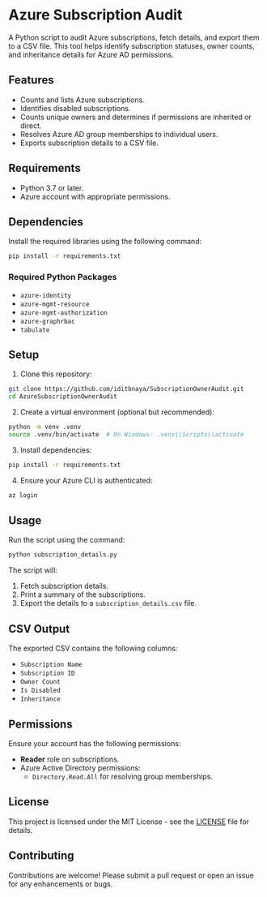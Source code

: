 # Azure Subscription Audit

A Python script to audit Azure subscriptions, fetch details, and export them to a CSV file. This tool helps identify subscription statuses, owner counts, and inheritance details for Azure AD permissions.

## Features

- Counts and lists Azure subscriptions.
- Identifies disabled subscriptions.
- Counts unique owners and determines if permissions are inherited or direct.
- Resolves Azure AD group memberships to individual users.
- Exports subscription details to a CSV file.

## Requirements

- Python 3.7 or later.
- Azure account with appropriate permissions.

## Dependencies

Install the required libraries using the following command:

```bash
pip install -r requirements.txt
```

### Required Python Packages

- `azure-identity`
- `azure-mgmt-resource`
- `azure-mgmt-authorization`
- `azure-graphrbac`
- `tabulate`

## Setup

1. Clone this repository:

```bash
git clone https://github.com/iditbnaya/SubscriptionOwnerAudit.git
cd AzureSubscriptionOwnerAudit
```

2. Create a virtual environment (optional but recommended):

```bash
python -m venv .venv
source .venv/bin/activate  # On Windows: .venv\\Scripts\\activate
```

3. Install dependencies:

```bash
pip install -r requirements.txt
```

4. Ensure your Azure CLI is authenticated:

```bash
az login
```

## Usage

Run the script using the command:

```bash
python subscription_details.py
```

The script will:
1. Fetch subscription details.
2. Print a summary of the subscriptions.
3. Export the details to a `subscription_details.csv` file.

## CSV Output

The exported CSV contains the following columns:
- `Subscription Name`
- `Subscription ID`
- `Owner Count`
- `Is Disabled`
- `Inheritance`

## Permissions

Ensure your account has the following permissions:
- **Reader** role on subscriptions.
- Azure Active Directory permissions:
  - `Directory.Read.All` for resolving group memberships.

## License

This project is licensed under the MIT License - see the [LICENSE](LICENSE) file for details.

## Contributing

Contributions are welcome! Please submit a pull request or open an issue for any enhancements or bugs.

